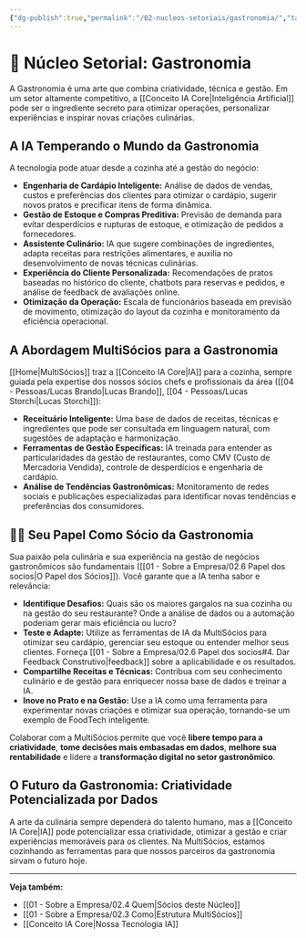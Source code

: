 ```yaml
---
{"dg-publish":true,"permalink":"/02-nucleos-setoriais/gastronomia/","tags":["nucleus","gastronomia","foodtech","restaurants","culinary","ai-applications"],"noteIcon":""}
---
```



# 🍲 Núcleo Setorial: Gastronomia

A Gastronomia é uma arte que combina criatividade, técnica e gestão. Em um setor altamente competitivo, a [[Conceito IA Core\|Inteligência Artificial]] pode ser o ingrediente secreto para otimizar operações, personalizar experiências e inspirar novas criações culinárias.

## A IA Temperando o Mundo da Gastronomia

A tecnologia pode atuar desde a cozinha até a gestão do negócio:

*   **Engenharia de Cardápio Inteligente:** Análise de dados de vendas, custos e preferências dos clientes para otimizar o cardápio, sugerir novos pratos e precificar itens de forma dinâmica.
*   **Gestão de Estoque e Compras Preditiva:** Previsão de demanda para evitar desperdícios e rupturas de estoque, e otimização de pedidos a fornecedores.
*   **Assistente Culinário:** IA que sugere combinações de ingredientes, adapta receitas para restrições alimentares, e auxilia no desenvolvimento de novas técnicas culinárias.
*   **Experiência do Cliente Personalizada:** Recomendações de pratos baseadas no histórico do cliente, chatbots para reservas e pedidos, e análise de feedback de avaliações online.
*   **Otimização da Operação:** Escala de funcionários baseada em previsão de movimento, otimização do layout da cozinha e monitoramento da eficiência operacional.

## A Abordagem MultiSócios para a Gastronomia

[[Home\|MultiSócios]] traz a [[Conceito IA Core\|IA]] para a cozinha, sempre guiada pela expertise dos nossos sócios chefs e profissionais da área ([[04 - Pessoas/Lucas Brando\|Lucas Brando]], [[04 - Pessoas/Lucas Storchi\|Lucas Storchi]]):

*   **Receituário Inteligente:** Uma base de dados de receitas, técnicas e ingredientes que pode ser consultada em linguagem natural, com sugestões de adaptação e harmonização.
*   **Ferramentas de Gestão Específicas:** IA treinada para entender as particularidades da gestão de restaurantes, como CMV (Custo de Mercadoria Vendida), controle de desperdícios e engenharia de cardápio.
*   **Análise de Tendências Gastronômicas:** Monitoramento de redes sociais e publicações especializadas para identificar novas tendências e preferências dos consumidores.

## 👨‍🍳 Seu Papel Como Sócio da Gastronomia

Sua paixão pela culinária e sua experiência na gestão de negócios gastronômicos são fundamentais ([[01 - Sobre a Empresa/02.6 Papel dos socios\|O Papel dos Sócios]]). Você garante que a IA tenha sabor e relevância:

*   **Identifique Desafios:** Quais são os maiores gargalos na sua cozinha ou na gestão do seu restaurante? Onde a análise de dados ou a automação poderiam gerar mais eficiência ou lucro?
*   **Teste e Adapte:** Utilize as ferramentas de IA da MultiSócios para otimizar seu cardápio, gerenciar seu estoque ou entender melhor seus clientes. Forneça [[01 - Sobre a Empresa/02.6 Papel dos socios#4. Dar Feedback Construtivo\|feedback]] sobre a aplicabilidade e os resultados.
*   **Compartilhe Receitas e Técnicas:** Contribua com seu conhecimento culinário e de gestão para enriquecer nossa base de dados e treinar a IA.
*   **Inove no Prato e na Gestão:** Use a IA como uma ferramenta para experimentar novas criações e otimizar sua operação, tornando-se um exemplo de FoodTech inteligente.

Colaborar com a MultiSócios permite que você **libere tempo para a criatividade**, **tome decisões mais embasadas em dados**, **melhore sua rentabilidade** e lidere a **transformação digital no setor gastronômico**.

## O Futuro da Gastronomia: Criatividade Potencializada por Dados

A arte da culinária sempre dependerá do talento humano, mas a [[Conceito IA Core\|IA]] pode potencializar essa criatividade, otimizar a gestão e criar experiências memoráveis para os clientes. Na MultiSócios, estamos cozinhando as ferramentas para que nossos parceiros da gastronomia sirvam o futuro hoje.

---
**Veja também:**
*   [[01 - Sobre a Empresa/02.4 Quem\|Sócios deste Núcleo]]
*   [[01 - Sobre a Empresa/02.3 Como\|Estrutura MultiSócios]]
*   [[Conceito IA Core\|Nossa Tecnologia IA]]
